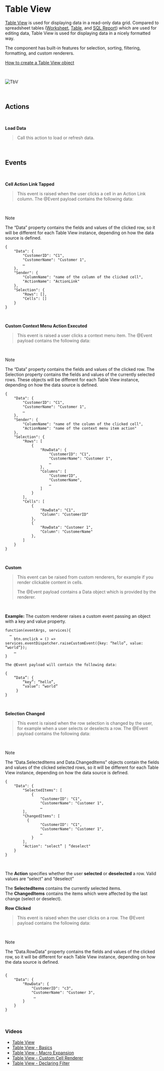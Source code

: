
# Table View

[Table View](../../tableview.md) is used for displaying data in a read-only data grid. Compared to spreadsheet tables ([Worksheet](../../worksheets.md), [Table](../../tables.md), and [SQL Report](../../sqlreports.md)) which are used for editing data, Table View is used for displaying data in a nicely formatted way.

The component has built-in features for selection, sorting, filtering, formatting, and custom renderers.

[How to create a Table View object](tableview.md)

<br/>

![TbV](https://profitbasedocs.blob.core.windows.net/images/TbView1.png)

<br/>


## Actions

<br/>

**Load Data**
>
>Call this action to load or refresh data. 


<br/>


## Events
<br/>

**Cell Action Link Tapped**

>This event is raised when the user clicks a cell in an Action Link column. The @Event payload contains the following data:

<br/>

> [!NOTE]
> The “Data” property contains the fields and values of the clicked row, so it will be different for each Table View instance, depending on how the data source is defined.

```
{
    "Data": {
        "CustomerID": "C1",
        "CustomerName": "Customer 1",
        …        
    },
    "Sender": {
        "ColumnName": "name of the column of the clicked cell",
        "ActionName": "ActionLink"
    },
    "Selection": {
        "Rows": [],
        "Cells": []
    }
}
```

<br/>

**Custom Context Menu Action Executed**

>This event is raised a user clicks a context menu item. The @Event payload contains the following data:

<br/>

> [!NOTE]
> The “Data” property contains the fields and values of the clicked row. The Selection property contains the fields and values of the currently selected rows. These objects will be different for each Table View instance, depending on how the data source is defined.

```
{
    "Data": {
        "CustomerID": "C1",
        "CustomerName": "Customer 1",
        …
    },
    "Sender": {
        "ColumnName": "name of the column of the clicked cell",
        "ActionName": "name of the context menu item action"
    },
    "Selection": {
        "Rows": [
            {
                "RowData": {
                    "CustomerID": "C1",
                    "CustomerName": "Customer 1",
                    …                   
                },
                "Columns": [
                    "CustomerID",
                    "CustomerName",
                    …
                ]
            }
        ],
        "Cells": [
            {
                "RowData": "C1",
                "Column": "CustomerID"
            },
            {
                "RowData": "Customer 1",
                "Column": "CustomerName"
            }, 
        ]
    }
}
```

<br/>

**Custom**

>This event can be raised from custom renderers, for example if you render clickable content in cells. 
>
>The @Event payload contains a Data object which is provided by the renderer. 

<br/>

**Example:** The custom renderer raises a custom event passing an object with a key and value property.

```
function(eventArgs, services){
  …
    btn.onclick = () => services.eventDispatcher.raiseCustomEvent({key: “hello”, value: ”world”});
    …    
}

The @Event payload will contain the following data:

{
    “Data”: {
        “key”: “hello”,
        “value”: “world”
     }
}
```
<br/>

**Selection Changed**
>
>This event is raised when the row selection is changed by the user, for example when a user selects or deselects a row. 
>The @Event payload contains the following data:

<br/>

> [!NOTE]
> The “Data.SelectedItems and Data.ChangedItems” objects contain the fields and values of the clicked selected rows, so it will be different for each Table View instance, depending on how the data source is defined.

```
{
    "Data": {
        "SelectedItems": [
            {
                "CustomerID": "C1",
                "CustomerName": "Customer 1",
                …
        ],
        "ChangedItems": [
          {
                "CustomerID": "C1",
                "CustomerName": "Customer 1",
                …                
            }
        ],
        "Action": "select” | “deselect"
    }
}
```
<br/>

The **Action** specifies whether the user **selected** or **deselected** a row. Valid values are “select” and “deselect”

The **SelectedItems** contains the currently selected items.  
The **ChangedItems** contains the items which were affected by the last change (select or deselect).
<br/>

**Row Clicked**
>
>This event is raised when the user clicks on a row. The @Event payload contains the following data:

<br/>

> [!NOTE]
> The “Data.RowData” property contains the fields and values of the clicked row, so it will be different for each Table View instance, depending on how the data source is defined.

```

{
    "Data": {
        "RowData": {
            "CustomerID": "c3",
            "CustomerName": "Customer 3",
             …            
        }
    }
}

```

<br/>

### Videos

* [Table View](../../../videos/tableview.md)
* [Table View - Basics](https://profitbasedocs.blob.core.windows.net/videos/Table%20View%20-%20Basics.mp4)
* [Table View - Macro Expansion](https://profitbasedocs.blob.core.windows.net/videos/Table%20View%20-%20Macro%20Expansion.mp4)
* [Table View - Custom Cell Renderer](https://profitbasedocs.blob.core.windows.net/videos/Table%20View%20-%20Custom%20Cell%20Renderer.mp4)
* [Table View - Declaring Filter](https://profitbasedocs.blob.core.windows.net/videos/Table%20View%20-%20Declaring%20Filter.mp4)

